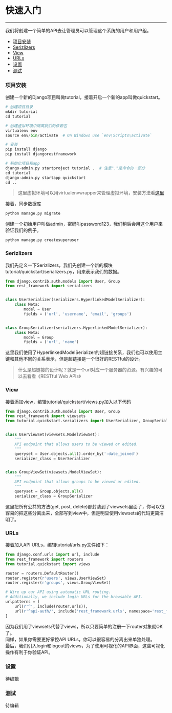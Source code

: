 # 快速入门 

---

我们将创建一个简单的API去让管理员可以管理这个系统的用户和用户组。 

 * [项目安装](#项目安装)
 * [Serizlizers](#serizlizers) 
 * [View](#view)
 * [URLs](#urls)
 * [设置](#设置)
 * [测试](#测试)


### 项目安装 
创建一个新的Django项目叫做tutorial，接着开启一个新的app叫做quickstart。

```python
# 创建项目目录
mkdir tutorial
cd tutorial

# 创建虚拟环境中隔离我们的依赖包
virtualenv env
source env/bin/activate  # On Windows use `env\Scripts\activate`

# 安装
pip install django
pip install djangorestframework

# 初始化项目和app
django-admin.py startproject tutorial .  # 注意"."是命令的一部分
cd tutorial
django-admin.py startapp quickstart
cd ..
```
> 这里虚拟环境可以用virtualenvwrapper来管理虚拟环境，安装方法看[这里][1]

接着，同步数据库

```python
python manage.py migrate
```

创建一个初始用户叫做admin，密码叫password123，我们稍后会用这个用户来验证我们的例子。

```python
python manage.py createsuperuser
```

### Serizlizers

我们先定义一下Serizlizers，我们先创建一个新的模块 tutorial/quickstart/serializers.py，用来表示我们的数据。

```python
from django.contrib.auth.models import User, Group
from rest_framework import serializers


class UserSerializer(serializers.HyperlinkedModelSerializer):
    class Meta:
        model = User
        fields = ('url', 'username', 'email', 'groups')


class GroupSerializer(serializers.HyperlinkedModelSerializer):
    class Meta:
        model = Group
        fields = ('url', 'name')

```
这里我们使用了HyperlinkedModelSerializer的超链接关系，我们也可以使用主键和其他不同的关系表示，但是超链接是一个很好的RESTful的设计。

> 什么是超链接的设计呢？就是一个url对应一个服务器的资源。有兴趣的可以去看看《RESTful Web APIs》

### View

接着添加view，编辑tutorial/quickstart/views.py加入以下代码

```python
from django.contrib.auth.models import User, Group
from rest_framework import viewsets
from tutorial.quickstart.serializers import UserSerializer, GroupSerializer


class UserViewSet(viewsets.ModelViewSet):
    """
    API endpoint that allows users to be viewed or edited.
    """
    queryset = User.objects.all().order_by('-date_joined')
    serializer_class = UserSerializer


class GroupViewSet(viewsets.ModelViewSet):
    """
    API endpoint that allows groups to be viewed or edited.
    """
    queryset = Group.objects.all()
    serializer_class = GroupSerializer
```

这里把所有公共的方法(get, post, delete)都封装到了viewsets里面了，你可以很容易的把这些分离出来，全部写到view中，但是明显使用viewsets的代码更简洁明了。

### URLs
接着加入API URLs，编辑tutorial/urls.py文件如下：

```python
from django.conf.urls import url, include
from rest_framework import routers
from tutorial.quickstart import views

router = routers.DefaultRouter()
router.register(r'users', views.UserViewSet)
router.register(r'groups', views.GroupViewSet)

# Wire up our API using automatic URL routing.
# Additionally, we include login URLs for the browsable API.
urlpatterns = [
    url(r'^', include(router.urls)),
    url(r'^api-auth/', include('rest_framework.urls', namespace='rest_framework'))
]
```

因为我们用了viewsets代替了views，所以只要简单的注册一下router对象就OK了。  
同样，如果你需要更好掌控API URLs，你可以很容易的分离出来单独处理。  
最后，我们引入login和logout的views，为了使用可视化的API界面，这些可视化操作有利于你验证API。

### 设置
待编辑

### 测试
待编辑

  [1]: http://askubuntu.com/questions/244641/how-to-set-up-and-use-a-virtual-python-environment-in-ubuntu
